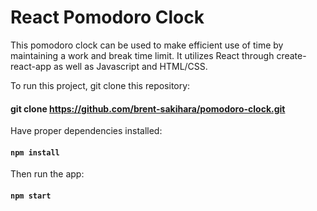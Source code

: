 # React Pomodoro Clock

This pomodoro clock can be used to make efficient use of time by maintaining a work and break time limit.
It utilizes React through create-react-app as well as Javascript and HTML/CSS.

To run this project, git clone this repository:
#### git clone https://github.com/brent-sakihara/pomodoro-clock.git

Have proper dependencies installed:
#### `npm install`

Then run the app:
#### `npm start`
